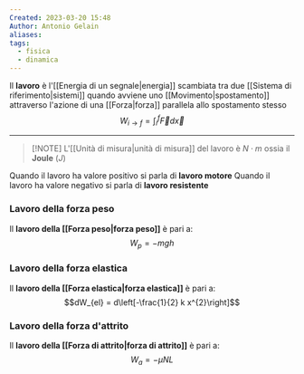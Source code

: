 ```yaml
---
Created: 2023-03-20 15:48
Author: Antonio Gelain
aliases: 
tags:
  - fisica
  - dinamica
---
```


Il **lavoro** è l'[[Energia di un segnale|energia]] scambiata tra due [[Sistema di riferimento|sistemi]] quando avviene uno [[Movimento|spostamento]] attraverso l'azione di una [[Forza|forza]] parallela allo spostamento stesso
$$W_{i \rightarrow f} = \int_{i}^{f} \vec{F} d \vec{x}$$

---

> [!NOTE] L'[[Unità di misura|unità di misura]] del lavoro è $N \cdot m$ ossia il **Joule** ($J$)

Quando il lavoro ha valore positivo si parla di **lavoro motore**
Quando il lavoro ha valore negativo si parla di **lavoro resistente**

### Lavoro della forza peso

Il **lavoro della [[Forza peso|forza peso]]** è pari a:
$$W_{p} = -mgh$$

### Lavoro della forza elastica

Il **lavoro della [[Forza elastica|forza elastica]]** è pari a:
$$dW_{el} = d\left[-\frac{1}{2} k x^{2}\right]$$

### Lavoro della forza d'attrito

Il **lavoro della [[Forza di attrito|forza di attrito]]** è pari a:
$$W_{a} = -\mu N L$$
